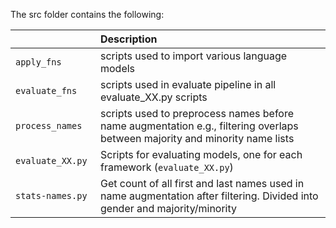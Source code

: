 The src folder contains the following: 

| <div style="width:120px"></div>| Description |
|---------|:-----------|
| ```apply_fns``` | scripts used to import various language models|
| ```evaluate_fns``` | scripts used in evaluate pipeline in all evaluate_XX.py scripts |
| ```process_names``` | scripts used to preprocess names before name augmentation e.g., filtering overlaps between majority and minority name lists|
| ```evaluate_XX.py```  | Scripts for evaluating models, one for each framework (```evaluate_XX.py```)
| ```stats-names.py``` | Get count of all first and last names used in name augmentation after filtering. Divided into gender and majority/minority |
